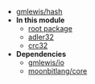 - [gmlewis/hash](gmlewis/hash/)
- **In this module**
  - [root package](gmlewis/hash/members)
  - [adler32](gmlewis/hash/adler32/members)
  - [crc32](gmlewis/hash/crc32/members)
- **Dependencies**
  - [gmlewis/io](gmlewis/io/)
  - [moonbitlang/core](moonbitlang/core/)